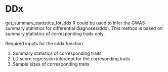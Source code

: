 # DDx
get_summary_statistics_for_ddx.R could be used to infer the GWAS summary statistics for differential diagnoses(ddx). This method is based on summary statistics of corresponding traits only. 

Required inputs for the sddx function
1. Summary statistics of corresponding traits
2. LD score regression intercept for the corresonding traits
3. Sample sizes of corresponding traits
